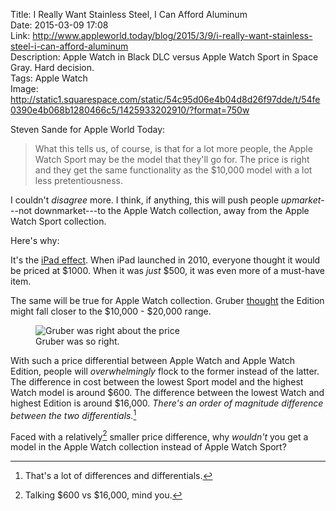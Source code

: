 Title: I Really Want Stainless Steel, I Can Afford Aluminum  
Date: 2015-03-09 17:08  
Link: http://www.appleworld.today/blog/2015/3/9/i-really-want-stainless-steel-i-can-afford-aluminum  
Description: Apple Watch in Black DLC versus Apple Watch Sport in Space Gray. Hard decision.  
Tags: Apple Watch  
Image:  http://static1.squarespace.com/static/54c95d06e4b04d8d26f97dde/t/54fe0390e4b068b1280466c5/1425933202910/?format=750w  

Steven Sande for Apple World Today:

> What this tells us, of course, is that for a lot more people, the Apple Watch Sport may be the model that they'll go for. The price is right and they get the same functionality as the $10,000 model with a lot less pretentiousness.

I couldn't *disagree* more. I think, if anything, this will push people *upmarket*---not downmarket---to the Apple Watch collection, away from the Apple Watch Sport collection. 

Here's why:

It's the [iPad effect][daringfireball]. When iPad launched in 2010, everyone thought it would be priced at $1000. When it was *just* $500, it was even more of a must-have item.

The same will be true for Apple Watch collection. Gruber [thought][daringfireball 2] the Edition might fall closer to the $10,000 - $20,000 range. 

<figure>
	<img src="http://d.pr/i/1epcH+" alt="Gruber was right about the price" title="Gruber was right about the price">
	<figcaption>Gruber was so right.</figcaption>
</figure>

With such a price differential between Apple Watch and Apple Watch Edition, people will *overwhelmingly* flock to the former instead of the latter. The difference in cost between the lowest Sport model and the highest Watch model is around $600. The difference between the lowest Watch and highest Edition is around $16,000. *There's an order of magnitude difference between the two differentials.*[^th]

Faced with a relatively[^ta] smaller price difference, why *wouldn't* you get a model in the Apple Watch collection instead of Apple Watch Sport?

[^th]: That's a lot of differences and differentials.
[^ta]: Talking $600 vs $16,000, mind you.

[daringfireball]: http://daringfireball.net/2010/04/the_ipad "John Gruber reviews the iPad"
[daringfireball 2]: http://daringfireball.net/2015/02/apple_watch_pricing "John Gruber's Apple Watch price predictions"